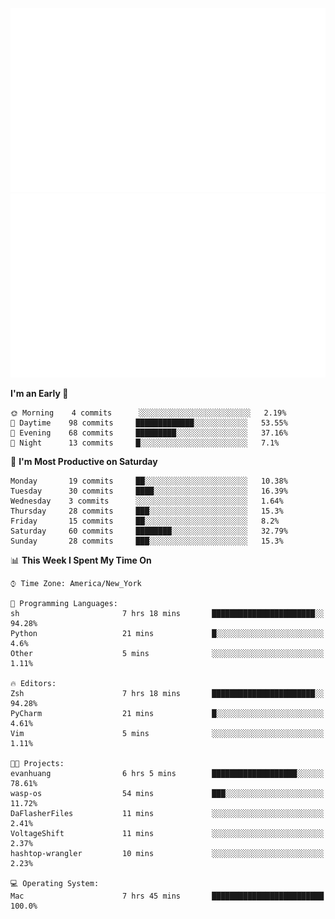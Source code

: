 <a href="https://github.com/jstrieb/github-stats">
 
![](https://github.com/evanhuang117/github-stats/blob/master/generated/overview.svg)
![](https://github.com/evanhuang117/github-stats/blob/master/generated/languages.svg)

</a>

<!--START_SECTION:waka-->
**I'm an Early 🐤** 

```text
🌞 Morning    4 commits      ░░░░░░░░░░░░░░░░░░░░░░░░░   2.19% 
🌆 Daytime    98 commits     █████████████░░░░░░░░░░░░   53.55% 
🌃 Evening    68 commits     █████████░░░░░░░░░░░░░░░░   37.16% 
🌙 Night      13 commits     █░░░░░░░░░░░░░░░░░░░░░░░░   7.1%

```
📅 **I'm Most Productive on Saturday** 

```text
Monday       19 commits     ██░░░░░░░░░░░░░░░░░░░░░░░   10.38% 
Tuesday      30 commits     ████░░░░░░░░░░░░░░░░░░░░░   16.39% 
Wednesday    3 commits      ░░░░░░░░░░░░░░░░░░░░░░░░░   1.64% 
Thursday     28 commits     ███░░░░░░░░░░░░░░░░░░░░░░   15.3% 
Friday       15 commits     ██░░░░░░░░░░░░░░░░░░░░░░░   8.2% 
Saturday     60 commits     ████████░░░░░░░░░░░░░░░░░   32.79% 
Sunday       28 commits     ███░░░░░░░░░░░░░░░░░░░░░░   15.3%

```


📊 **This Week I Spent My Time On** 

```text
⌚︎ Time Zone: America/New_York

💬 Programming Languages: 
sh                       7 hrs 18 mins       ███████████████████████░░   94.28% 
Python                   21 mins             █░░░░░░░░░░░░░░░░░░░░░░░░   4.6% 
Other                    5 mins              ░░░░░░░░░░░░░░░░░░░░░░░░░   1.11%

🔥 Editors: 
Zsh                      7 hrs 18 mins       ███████████████████████░░   94.28% 
PyCharm                  21 mins             █░░░░░░░░░░░░░░░░░░░░░░░░   4.61% 
Vim                      5 mins              ░░░░░░░░░░░░░░░░░░░░░░░░░   1.11%

🐱‍💻 Projects: 
evanhuang                6 hrs 5 mins        ███████████████████░░░░░░   78.61% 
wasp-os                  54 mins             ███░░░░░░░░░░░░░░░░░░░░░░   11.72% 
DaFlasherFiles           11 mins             ░░░░░░░░░░░░░░░░░░░░░░░░░   2.41% 
VoltageShift             11 mins             ░░░░░░░░░░░░░░░░░░░░░░░░░   2.37% 
hashtop-wrangler         10 mins             ░░░░░░░░░░░░░░░░░░░░░░░░░   2.23%

💻 Operating System: 
Mac                      7 hrs 45 mins       █████████████████████████   100.0%

```


<!--END_SECTION:waka-->
